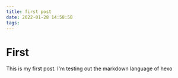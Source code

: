 ```yaml
---
title: first post
date: 2022-01-28 14:58:58
tags:
---
```


# First
This is my first post. I'm testing out the markdown language of hexo
